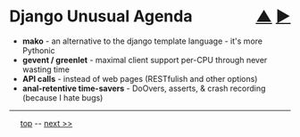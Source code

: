Django Unusual Agenda <span style="float:right;">[&#x25B2;](../README.md) [&#x25BA;](02.md)</span>
=========

* **mako** - an alternative to the django template language - it's more Pythonic
* **gevent / greenlet** - maximal client support per-CPU through never wasting time
* **API calls** - instead of web pages (RESTfulish and other options)
* **anal-retentive time-savers** - DoOvers, asserts, & crash recording (because I hate bugs)

------

&nbsp;&nbsp;&nbsp;&nbsp; [top](../README.md) -- [next &gt;&gt;](02.md)